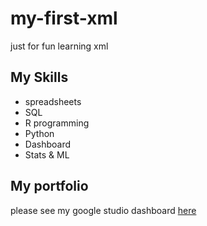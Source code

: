 # my-first-xml
just for fun learning xml

## My Skills
- spreadsheets
- SQL
- R programming
- Python
- Dashboard
- Stats & ML

## My portfolio 

please see my google studio dashboard [here](https://www.google.com) 
